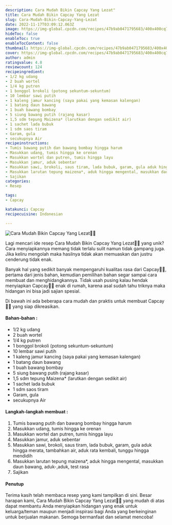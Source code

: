 ```yaml
---
description: Cara Mudah Bikin Capcay Yang Lezat"
title: Cara Mudah Bikin Capcay Yang Lezat
slug: Cara-Mudah-Bikin-Capcay-Yang-Lezat
date: 2022-11-17T03:09:12.063Z
image: https://img-global.cpcdn.com/recipes/47b9ab0471795683/400x400cq70/photo.jpg
hideToc: false
enableToc: true
enableTocContent: false
thumbnail: https://img-global.cpcdn.com/recipes/47b9ab0471795683/400x400cq70/photo.jpg
cover: https://img-global.cpcdn.com/recipes/47b9ab0471795683/400x400cq70/photo.jpg
author: admin
ratingvalue: 4.8
reviewcount: 124
recipeingredient:
- 1/2 kg udang
- 2 buah wortel
- 1/4 kg putren
- 1 bonggol brokoli (potong sekuntum-sekuntum)
- 10 lembar sawi putih
- 1 kaleng jamur kancing (saya pakai yang kemasan kalengan)
- 1 batang daun bawang
- 1 buah bawang bombay
- 5 siung bawang putih (rajang kasar)
- 1,5 sdm tepung Maizena* (larutkan dengan sedikit air)
- 1 sachet lada bubuk
- 1 sdm saos tiram
- Garam, gula
- secukupnya Air
recipeinstructions:
- Tumis bawang putih dan bawang bombay hingga harum
- Masukkan udang, tumis hingga ke orenan
- Masukkan wortel dan putren, tumis hingga layu
- Masukkan jamur, aduk sebentar
- Masukkan sawi, brokoli, saus tiram, lada bubuk, garam, gula aduk hingga merata, tambahkan air, aduk rata kembali, tunggu hingga mendidih
- Masukkan larutan tepung maizena*, aduk hingga mengental, masukkan daun bawang, aduk-,aduk, test rasa
- Sajikan
categories:
- Resep

tags:
- Capcay

katakunci: Capcay
recipecuisine: Indonesian

---
```


![Cara Mudah Bikin Capcay Yang Lezat👩‍🍳](https://img-global.cpcdn.com/recipes/47b9ab0471795683/400x400cq70/photo.jpg)

Lagi mencari ide resep Cara Mudah Bikin Capcay Yang Lezat👩‍🍳 yang unik? Cara menyiapkannya memang tidak terlalu sulit namun tidak gampang juga. Jika keliru mengolah maka hasilnya tidak akan memuaskan dan justru cenderung tidak enak.

Banyak hal yang sedikit banyak mempengaruhi kualitas rasa dari Capcay👩‍🍳, pertama dari jenis bahan, kemudian pemilihan bahan segar sampai cara membuat dan menghidangkannya. Tidak usah pusing kalau hendak menyiapkan Capcay👩‍🍳 enak di rumah, karena asal sudah tahu triknya maka hidangan ini bisa jadi sajian spesial.

Di bawah ini ada beberapa cara mudah dan praktis untuk membuat Capcay👩‍🍳 yang siap dikreasikan.

<!--inarticleads1-->

#### Bahan-bahan :

- 1/2 kg udang
- 2 buah wortel
- 1/4 kg putren
- 1 bonggol brokoli (potong sekuntum-sekuntum)
- 10 lembar sawi putih
- 1 kaleng jamur kancing (saya pakai yang kemasan kalengan)
- 1 batang daun bawang
- 1 buah bawang bombay
- 5 siung bawang putih (rajang kasar)
- 1,5 sdm tepung Maizena* (larutkan dengan sedikit air)
- 1 sachet lada bubuk
- 1 sdm saos tiram
- Garam, gula
- secukupnya Air

<!--inarticleads2-->

#### Langkah-langkah membuat :

1. Tumis bawang putih dan bawang bombay hingga harum
1. Masukkan udang, tumis hingga ke orenan
1. Masukkan wortel dan putren, tumis hingga layu
1. Masukkan jamur, aduk sebentar
1. Masukkan sawi, brokoli, saus tiram, lada bubuk, garam, gula aduk hingga merata, tambahkan air, aduk rata kembali, tunggu hingga mendidih
1. Masukkan larutan tepung maizena*, aduk hingga mengental, masukkan daun bawang, aduk-,aduk, test rasa
1. Sajikan

#### Penutup

Terima kasih telah membaca resep yang kami tampilkan di sini. Besar harapan kami, Cara Mudah Bikin Capcay Yang Lezat👩‍🍳 yang mudah di atas dapat membantu Anda menyiapkan hidangan yang enak untuk keluarga/teman maupun menjadi inspirasi bagi Anda yang berkeinginan untuk berjualan makanan. Semoga bermanfaat dan selamat mencoba!